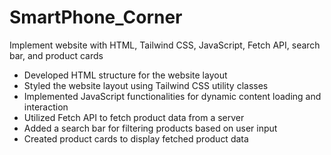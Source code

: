 # SmartPhone_Corner
Implement website with HTML, Tailwind CSS, JavaScript, Fetch API, search bar, and product cards

- Developed HTML structure for the website layout
- Styled the website layout using Tailwind CSS utility classes
- Implemented JavaScript functionalities for dynamic content loading and interaction
- Utilized Fetch API to fetch product data from a server
- Added a search bar for filtering products based on user input
- Created product cards to display fetched product data
